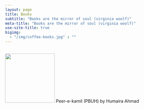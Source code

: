 ```yaml
---
layout: page
title: Books
subtitle: "Books are the mirror of soul (virginia woolf)"
meta-title: "Books are the mirror of soul (virginia woolf)"
use-site-title: true
bigimg:
  - "/img/coffee-books.jpg" : ""
---
```

<script type="text/javascript" src="https://free-hit-counters.net/count/1xg8"></script><br>

<img src="../img/peer-e-kamil.jpg" height="160px">
Peer-e-kamil (PBUH) by Humaira Ahmad
